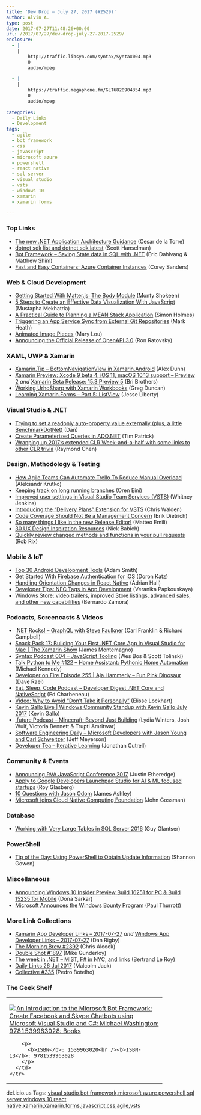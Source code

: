 ```yaml
---
title: 'Dew Drop – July 27, 2017 (#2529)'
author: Alvin A.
type: post
date: 2017-07-27T11:48:26+00:00
url: /2017/07/27/dew-drop-july-27-2017-2529/
enclosure:
  - |
    |
        http://traffic.libsyn.com/syntax/Syntax004.mp3
        0
        audio/mpeg
        
  - |
    |
        https://traffic.megaphone.fm/GLT6820904354.mp3
        0
        audio/mpeg
        
categories:
  - Daily Links
  - Development
tags:
  - agile
  - bot framework
  - css
  - javascript
  - microsoft azure
  - powershell
  - react native
  - sql server
  - visual studio
  - vsts
  - windows 10
  - xamarin
  - xamarin forms

---
```

### <a name="top"></a>Top Links

  * <a href="https://blogs.msdn.microsoft.com/dotnet/2017/07/26/the-new-net-application-architecture-guidance/" target="_blank">The new .NET Application Architecture Guidance</a> (Cesar de la Torre)
  * <a href="http://feeds.hanselman.com/~/412070356/0/scotthanselman~dotnet-sdk-list-and-dotnet-sdk-latest.aspx" target="_blank">dotnet sdk list and dotnet sdk latest</a> (Scott Hanselman)
  * <a href="http://blog.botframework.com/2017/07/26/Saving-State-Sql-Dotnet/" target="_blank">Bot Framework &#8211; Saving State data in SQL with .NET</a> (Eric Dahlvang & Matthew Shim)
  * <a href="https://azure.microsoft.com/blog/announcing-azure-container-instances/" target="_blank">Fast and Easy Containers: Azure Container Instances</a> (Corey Sanders)



### <a name="web"></a>Web & Cloud Development

  * <a href="https://code.tutsplus.com/tutorials/getting-started-with-matterjs-body-module--cms-28835" target="_blank">Getting Started With Matter.js: The Body Module</a> (Monty Shokeen)
  * <a href="https://dzone.com/articles/5-steps-to-create-an-effective-data-visualization?utm_medium=feed&utm_source=feedpress.me&utm_campaign=Feed%3A+dzone%2Fwebdev" target="_blank">5 Steps to Create an Effective Data Visualization With JavaScript</a> (Mustapha Mekhatria)
  * <a href="https://www.sitepoint.com/planning-mean-stack-application/?utm_medium=social&utm_source=twitter&utm_campaign=book_gettingmean_2e&utm_content=article_planningameanstackapp_jul1717" target="_blank">A Practical Guide to Planning a MEAN Stack Application</a> (Simon Holmes)
  * <a href="http://markheath.net/post/automate-azure-app-service-sync-external-git" target="_blank">Triggering an App Service Sync from External Git Repositories</a> (Mark Heath)
  * <a href="http://feedproxy.google.com/~r/tympanus/~3/IcrfW6xmPI4/" target="_blank">Animated Image Pieces</a> (Mary Lou)
  * <a href="http://swagger.io/announcing-openapi-3-0/" target="_blank">Announcing the Official Release of OpenAPI 3.0</a> (Ron Ratovsky)



### <a name="silverlight"></a>XAML, UWP & Xamarin

  * <a href="https://alexdunn.org/2017/07/26/xamarin-tip-bottomnavigationview-in-xamarin-android/" target="_blank">Xamarin.Tip – BottomNavigationView in Xamarin.Android</a> (Alex Dunn)
  * <a href="https://releases.xamarin.com/preview-xcode-9-beta-4-ios-11-macos-10-13-support-preview-2/" target="_blank">Xamarin Preview: Xcode 9 beta 4, iOS 11, macOS 10.13 support – Preview 2</a> _and_ <a href="https://releases.xamarin.com/beta-release-15-3-preview-5/" target="_blank">Xamarin Beta Release: 15.3 Preview 5</a> (Bri Brothers)
  * <a href="https://channel9.msdn.com/coding4fun/blog/Working-UrhoSharp-with-Xamarin-Workbooks?WT.mc_id=DX_MVP4025064" target="_blank">Working UrhoSharp with Xamarin Workbooks</a> (Greg Duncan)
  * <a href="http://feedproxy.google.com/~r/JesseLiberty-SilverlightGeek/~3/Ia3i-_Jit90/" target="_blank">Learning Xamarin.Forms – Part 5: ListView</a> (Jesse Liberty)



### <a name="dotnet"></a>Visual Studio & .NET

  * <a href="http://www.productiverage.com/trying-to-set-a-readonly-autoproperty-value-externally-plus-a-little-benchmarkdotnet" target="_blank">Trying to set a readonly auto-property value externally (plus, a little BenchmarkDotNet)</a> (Dan)
  * <a href="https://visualstudiomagazine.com/articles/2017/07/01/parameterized-queries.aspx" target="_blank">Create Parameterized Queries in ADO.NET</a> (Tim Patrick)
  * <a href="https://blogs.msdn.microsoft.com/oldnewthing/20170726-00/?p=96686" target="_blank">Wrapping up 2017&#8217;s extended CLR Week-and-a-half with some links to other CLR trivia</a> (Raymond Chen)



### <a name="design"></a>Design, Methodology & Testing

  * <a href="https://blog.trello.com/agile-teams-automate-trello-to-reduce-manual-overload" target="_blank">How Agile Teams Can Automate Trello To Reduce Manual Overload</a> (Aleksandr Krutko)
  * <a href="http://feedproxy.google.com/~r/AyendeRahien/~3/mHjVVY4xSB4/keeping-track-on-long-running-branches" target="_blank">Keeping track on long running branches</a> (Oren Eini)
  * <a href="https://blogs.msdn.microsoft.com/devops/2017/07/26/improved-user-settings-in-visual-studio-team-services-vsts/" target="_blank">Improved user settings in Visual Studio Team Services (VSTS)</a> (Whitney Jenkins)
  * <a href="https://blogs.technet.microsoft.com/uktechnet/2017/07/27/introducing-the-delivery-plans-extension-for-vsts/" target="_blank">Introducing the “Delivery Plans” Extension for VSTS</a> (Chris Walden)
  * <a href="https://blog.ndepend.com/code-coverage-not-management-concern/" target="_blank">Code Coverage Should Not Be a Management Concern</a> (Erik Dietrich)
  * <a href="http://feedproxy.google.com/~r/MattsAlmSpace/~3/abiJOvPQF1s/so-many-things-i-like-in-new-release.html" target="_blank">So many things I like in the new Release Editor!</a> (Matteo Emili)
  * <a href="http://blogs.adobe.com/creativecloud/30-ux-design-inspiration-resources" target="_blank">30 UX Design Inspiration Resources</a> (Nick Babich)
  * <a href="https://github.com/blog/2407-quickly-review-changed-methods-and-functions-in-your-pull-requests" target="_blank">Quickly review changed methods and functions in your pull requests</a> (Rob Rix)



### <a name="mobile"></a>Mobile & IoT

  * <a href="https://dzone.com/articles/list-of-top-30-android-tools?utm_medium=feed&utm_source=feedpress.me&utm_campaign=Feed%3A+dzone%2Fmobile" target="_blank">Top 30 Android Development Tools</a> (Adam Smith)
  * <a href="https://code.tutsplus.com/tutorials/get-started-with-firebase-authentication-for-ios--cms-29227" target="_blank">Get Started With Firebase Authentication for iOS</a> (Doron Katz)
  * <a href="https://shellmonger.com/2017/07/26/handling-orientation-changes-in-react-native/" target="_blank">Handling Orientation Changes in React Native</a> (Adrian Hall)
  * <a href="https://dzone.com/articles/developers-tips-nfc-tags-in-app-development-1?utm_medium=feed&utm_source=feedpress.me&utm_campaign=Feed%3A+dzone%2Fmobile" target="_blank">Developer Tips: NFC Tags in App Development</a> (Veranika Papkouskaya)
  * <a href="http://blogs.windows.com/buildingapps/2017/07/26/windows-store-video-trailers-improved-store-listings-advanced-sales-new-capabilities/?WT.mc_id=DX_MVP4025064" target="_blank">Windows Store: video trailers, improved Store listings, advanced sales, and other new capabilities</a> (Bernardo Zamora)



### <a name="podcasts"></a>Podcasts, Screencasts & Videos

  * <a href="http://www.dotnetrocks.com/default.aspx?ShowNum=1462" target="_blank">.NET Rocks! &#8211; GraphQL with Steve Faulkner</a> (Carl Franklin & Richard Campbell)
  * <a href="https://channel9.msdn.com/Shows/XamarinShow/Snack-Pack-17-Building-Your-First-NET-Core-App-in-Visual-Studio-for-Mac?WT.mc_id=DX_MVP4025064" target="_blank">Snack Pack 17: Building Your First .NET Core App in Visual Studio for Mac | The Xamarin Show</a> (James Montemagno)
  * <a href="http://traffic.libsyn.com/syntax/Syntax004.mp3" target="_blank">Syntax Podcast 004 &#8211; JavaScript Tooling</a> (Wes Bos & Scott Tolinski)
  * <a href="https://talkpython.fm/episodes/show/122/home-assistant-pythonic-home-automation" target="_blank">Talk Python to Me #122 &#8211; Home Assistant: Pythonic Home Automation</a> (Michael Kennedy)
  * <a href="http://developeronfire.com/podcast/episode-255-aja-hammerly-fun-pink-dinosaur" target="_blank">Developer on Fire Episode 255 | Aja Hammerly &#8211; Fun Pink Dinosaur</a> (Dave Rael)
  * <a href="http://developer.telerik.com/content-types/podcast/developer-digest-net-core-nativescript/" target="_blank">Eat, Sleep, Code Podcast &#8211; Developer Digest .NET Core and NativeScript</a> (Ed Charbeneau)
  * <a href="https://www.radicalcandor.com/blog/video-avoid-dont-take-personally/" target="_blank">Video: Why to Avoid “Don’t Take it Personally”</a> (Elisse Lockhart)
  * <a href="https://channel9.msdn.com/Events/Ch9Live/Community-Standup-with-Kevin-Gallo-July-2017/Kevin-Gallo-Live?WT.mc_id=DX_MVP4025064" target="_blank">Kevin Gallo Live | Windows Community Standup with Kevin Gallo July 2017</a> (Kevin Gallo)
  * <a href="https://traffic.megaphone.fm/GLT6820904354.mp3" target="_blank">.future Podcast &#8211; Minecraft: Beyond Just Building</a> (Lydia Winters, Josh Wulf, Victoria Bennett & Trupti Amritwar)
  * <a href="http://softwareengineeringdaily.com/2017/07/27/microsoft-developers-with-jason-young-and-carl-schweitzer/" target="_blank">Software Engineering Daily &#8211; Microsoft Developers with Jason Young and Carl Schweitzer</a> (Jeff Meyerson)
  * <a href="http://developertea.simplecast.fm/episodes/76891-iterative-learning" target="_blank">Developer Tea &#8211; Iterative Learning</a> (Jonathan Cutrell)



### <a name="events"></a>Community & Events

  * <a href="https://www.simplethread.com/announcing-rva-javascript-conference-2017/" target="_blank">Announcing RVA JavaScript Conference 2017</a> (Justin Etheredge)
  * <a href="http://feedproxy.google.com/~r/GDBcode/~3/F_ZpKvrR4kI/apply-to-google-developers-launchpad.html" target="_blank">Apply to Google Developers Launchpad Studio for AI & ML focused startups</a> (Roy Glasberg)
  * <a href="http://www.imaginativeuniversal.com/blog/2017/07/26/10-questions-with-jason-odom/" target="_blank">10 Questions with Jason Odom</a> (James Ashley)
  * <a href="https://azure.microsoft.com/blog/announcing-cncf/" target="_blank">Microsoft joins Cloud Native Computing Foundation</a> (John Gossman)



### <a name="sql"></a>Database

  * <a href="http://www.madeiradata.com/working-large-tables-sql-server-2016/" target="_blank">Working with Very Large Tables in SQL Server 2016</a> (Guy Glantser)



### <a name="ps"></a>PowerShell

  * <a href="https://blogs.technet.microsoft.com/tip_of_the_day/2017/07/26/tip-of-the-day-using-powershell-to-obtain-update-information/" target="_blank">Tip of the Day: Using PowerShell to Obtain Update Information</a> (Shannon Gowen)



### <a name="misc"></a>Miscellaneous

  * <a href="http://blogs.windows.com/windowsexperience/2017/07/26/announcing-windows-10-insider-preview-build-16251-pc-build-15235-mobile/?WT.mc_id=DX_MVP4025064" target="_blank">Announcing Windows 10 Insider Preview Build 16251 for PC & Build 15235 for Mobile</a> (Dona Sarkar)
  * <a href="https://www.thurrott.com/windows/windows-10/128518/microsoft-announces-windows-bounty-program" target="_blank">Microsoft Announces the Windows Bounty Program</a> (Paul Thurrott)



### <a name="links"></a>More Link Collections

  * <a href="https://www.allaboutxamarin.com/2017/07/xamarin-app-developer-links-2017-07-27/" target="_blank">Xamarin App Developer Links &#8211; 2017-07-27</a> _and_ <a href="https://www.windowsappdev.com/2017/07/windows-app-developer-links-2017-07-27/" target="_blank">Windows App Developer Links &#8211; 2017-07-27</a> (Dan Rigby)
  * <a href="http://feedproxy.google.com/~r/ReflectivePerspective/~3/diLVXBpEwCY/" target="_blank">The Morning Brew #2392</a> (Chris Alcock)
  * <a href="https://afreshcup.com/home/2017/07/27/double-shot-1897.html" target="_blank">Double Shot #1897</a> (Mike Gunderloy)
  * <a href="https://blogs.msdn.microsoft.com/dotnet/2017/07/26/the-week-in-net-mist-f-in-nyc-and-links/" target="_blank">The week in .NET – MIST, F# in NYC, and links</a> (Bertrand Le Roy)
  * <a href="http://feedproxy.google.com/~r/parsimonyjax/~3/Kb1ofjTXDLs/daily-links-26-jul-2017.html" target="_blank">Daily Links 26 Jul 2017</a> (Malcolm Jack)
  * <a href="http://feedproxy.google.com/~r/tympanus/~3/iSewQoVtEhI/" target="_blank">Collective #335</a> (Pedro Botelho)



### <a name="shelf"></a>The Geek Shelf

<div class="wlWriterEditableSmartContent" id="scid:7dc1bd33-94bd-46fd-a20b-0131235bcd47:1be054c1-01d3-4c55-9142-0bc56897b9ad" style="margin: 0px; padding: 0px; float: none; display: inline;">
  <table cellspacing="0" cellpadding="2" width="400" border="0" unselectable="on">
    <tr>
      <td valign="top" width="400">
        <p>
          <a title="An Introduction to the Microsoft Bot Framework: Create Facebook and Skype Chatbots using Microsoft Visual Studio and C#: Michael Washington: 9781539963028: Books" href="http://www.amazon.com/exec/obidos/ASIN/1539963020/amavin-20"><img data-recalc-dims="1" decoding="async" src="https://i0.wp.com/images-na.ssl-images-amazon.com/images/I/41xDkKyJndL._AC_US218_.jpg?w=660&#038;ssl=1" border="0" align="left" style="float:left" />An Introduction to the Microsoft Bot Framework: Create Facebook and Skype Chatbots using Microsoft Visual Studio and C#: Michael Washington: 9781539963028: Books</a>
        </p>
        
        <p>
          <b>ISBN</b>: 1539963020<br /><b>ISBN-13</b>: 9781539963028
        </p>
      </td>
    </tr>
  </table>
</div>

<div class="wlWriterEditableSmartContent" id="scid:77ECF5F8-D252-44F5-B4EB-D463C5396A79:d3e9d541-d7ee-4de7-831f-ab68f206d519" style="margin: 0px; padding: 0px; float: none; display: inline;">
  del.icio.us Tags: <a href="http://del.icio.us/popular/visual+studio" rel="tag">visual studio</a>,<a href="http://del.icio.us/popular/bot+framework" rel="tag">bot framework</a>,<a href="http://del.icio.us/popular/microsoft+azure" rel="tag">microsoft azure</a>,<a href="http://del.icio.us/popular/powershell" rel="tag">powershell</a>,<a href="http://del.icio.us/popular/sql+server" rel="tag">sql server</a>,<a href="http://del.icio.us/popular/windows+10" rel="tag">windows 10</a>,<a href="http://del.icio.us/popular/react+native" rel="tag">react native</a>,<a href="http://del.icio.us/popular/xamarin" rel="tag">xamarin</a>,<a href="http://del.icio.us/popular/xamarin.forms" rel="tag">xamarin.forms</a>,<a href="http://del.icio.us/popular/javascript" rel="tag">javascript</a>,<a href="http://del.icio.us/popular/css" rel="tag">css</a>,<a href="http://del.icio.us/popular/agile" rel="tag">agile</a>,<a href="http://del.icio.us/popular/vsts" rel="tag">vsts</a>
</div>